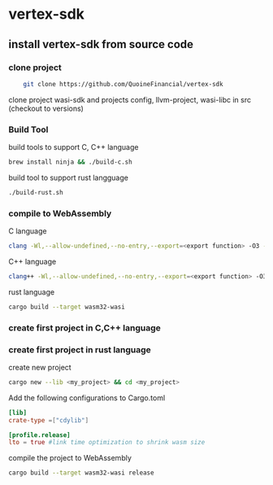 # vertex-sdk
## install vertex-sdk from source code
### clone project
```bash
    git clone https://github.com/QuoineFinancial/vertex-sdk
```
clone project wasi-sdk and projects config, llvm-project, wasi-libc in src (checkout to versions)
### Build Tool
build tools to support C, C++ language
```bash
brew install ninja && ./build-c.sh
```
build tool to support rust langguage
```bash
./build-rust.sh
```
### compile to WebAssembly
C language
```bash
clang -Wl,--allow-undefined,--no-entry,--export=<export function> -O3 -s -o <file .wasm> <file .c>
```
 C++ language
```bash
clang++ -Wl,--allow-undefined,--no-entry,--export=<export function> -O3 -s -o <file .wasm> <file .c>
```
rust language
```bash
cargo build --target wasm32-wasi
```
### create first project in C,C++ language
### create first project in rust language
create new project
```bash
cargo new --lib <my_project> && cd <my_project>
```
Add the following configurations to Cargo.toml
```toml
[lib]
crate-type =["cdylib"]

[profile.release]
lto = true #link time optimization to shrink wasm size
```
compile the project to WebAssembly
```bash
cargo build --target wasm32-wasi release
```
